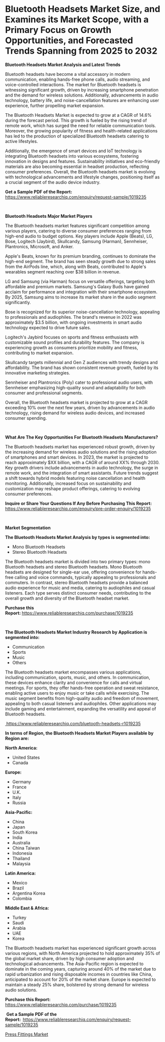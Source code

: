 <p><h1>Bluetooth Headsets Market Size, and Examines its Market Scope, with a Primary Focus on Growth Opportunities, and Forecasted Trends Spanning from 2025 to 2032</h1></p><p><strong>Bluetooth Headsets Market Analysis and Latest Trends</strong></p>
<p><p>Bluetooth headsets have become a vital accessory in modern communication, enabling hands-free phone calls, audio streaming, and voice-controlled interactions. The market for Bluetooth headsets is witnessing significant growth, driven by increasing smartphone penetration and the demand for wireless solutions. Additionally, advancements in audio technology, battery life, and noise-cancellation features are enhancing user experience, further propelling market expansion. </p><p>The Bluetooth Headsets Market is expected to grow at a CAGR of 14.6% during the forecast period. This growth is fueled by the rising trend of remote work, which has surged the need for reliable communication tools. Moreover, the growing popularity of fitness and health-related applications has led to the production of specialized Bluetooth headsets catering to active lifestyles. </p><p>Additionally, the emergence of smart devices and IoT technology is integrating Bluetooth headsets into various ecosystems, fostering innovation in designs and features. Sustainability initiatives and eco-friendly materials are also becoming essential in headset production, reflecting consumer preferences. Overall, the Bluetooth headsets market is evolving with technological advancements and lifestyle changes, positioning itself as a crucial segment of the audio device industry.</p></p>
<p><strong>Get a Sample PDF of the Report:&nbsp;</strong> <a href="https://www.reliableresearchiq.com/enquiry/request-sample/1019235?utm_campaign=2840&utm_medium=2&utm_source=Github&utm_content=ia&utm_term=07032025&utm_id=bluetooth-headsets">https://www.reliableresearchiq.com/enquiry/request-sample/1019235</a></p>
<p>&nbsp;</p>
<p><strong>Bluetooth Headsets Major Market Players</strong></p>
<p><p>The Bluetooth headsets market features significant competition among various players, catering to diverse consumer preferences ranging from high-end audio to budget options. Key players include Apple (Beats), LG, Bose, Logitech (Jaybird), Skullcandy, Samsung (Harman), Sennheiser, Plantronics, Microsoft, and Anker.</p><p>Apple's Beats, known for its premium branding, continues to dominate the high-end segment. The brand has seen steady growth due to strong sales from the AirPods line, which, along with Beats, contributed to Apple's wearables segment reaching over $38 billion in revenue. </p><p>LG and Samsung (via Harman) focus on versatile offerings, targeting both affordable and premium markets. Samsung's Galaxy Buds have gained acclaim for performance and integration with their smartphone ecosystem. By 2025, Samsung aims to increase its market share in the audio segment significantly.</p><p>Bose is recognized for its superior noise-cancellation technology, appealing to professionals and audiophiles. The brand's revenue in 2022 was approximately $3.5 billion, with ongoing investments in smart audio technology expected to drive future sales. </p><p>Logitech's Jaybird focuses on sports and fitness enthusiasts with customizable sound profiles and durability features. The company is experiencing growth as consumers prioritize mobility and fitness, contributing to market expansion. </p><p>Skullcandy targets millennial and Gen Z audiences with trendy designs and affordability. The brand has shown consistent revenue growth, fueled by its innovative marketing strategies. </p><p>Sennheiser and Plantronics (Poly) cater to professional audio users, with Sennheiser emphasizing high-quality sound and adaptability for both consumer and professional segments. </p><p>Overall, the Bluetooth headsets market is projected to grow at a CAGR exceeding 10% over the next few years, driven by advancements in audio technology, rising demand for wireless audio devices, and increased consumer spending.</p></p>
<p>&nbsp;</p>
<p><strong>What Are The Key Opportunities For Bluetooth Headsets Manufacturers?</strong></p>
<p><p>The Bluetooth headsets market has experienced robust growth, driven by the increasing demand for wireless audio solutions and the rising adoption of smartphones and smart devices. In 2023, the market is projected to reach approximately $XX billion, with a CAGR of around XX% through 2030. Key growth drivers include advancements in audio technology, the surge in remote work, and the integration of smart assistants. Future trends suggest a shift towards hybrid models featuring noise cancellation and health monitoring. Additionally, increased focus on sustainability and customization may reshape product offerings, catering to evolving consumer preferences.</p></p>
<p><strong>Inquire or Share Your Questions If Any Before Purchasing This Report:</strong> <a href="https://www.reliableresearchiq.com/enquiry/pre-order-enquiry/1019235?utm_campaign=2840&utm_medium=2&utm_source=Github&utm_content=ia&utm_term=07032025&utm_id=bluetooth-headsets">https://www.reliableresearchiq.com/enquiry/pre-order-enquiry/1019235</a></p>
<p>&nbsp;</p>
<p><strong>Market Segmentation</strong></p>
<p><strong>The Bluetooth Headsets Market Analysis by types is segmented into:</strong></p>
<p><ul><li>Mono Bluetooth Headsets</li><li>Stereo Bluetooth Headsets</li></ul></p>
<p><p>The Bluetooth headsets market is divided into two primary types: mono Bluetooth headsets and stereo Bluetooth headsets. Mono Bluetooth headsets are designed for single-ear use, offering convenience for hands-free calling and voice commands, typically appealing to professionals and commuters. In contrast, stereo Bluetooth headsets provide a balanced audio experience for music and media, catering to audiophiles and casual listeners. Each type serves distinct consumer needs, contributing to the overall growth and diversity of the Bluetooth headset market.</p></p>
<p><strong>Purchase this Report:&nbsp;</strong><a href="https://www.reliableresearchiq.com/purchase/1019235?utm_campaign=2840&utm_medium=2&utm_source=Github&utm_content=ia&utm_term=07032025&utm_id=bluetooth-headsets">https://www.reliableresearchiq.com/purchase/1019235</a></p>
<p>&nbsp;</p>
<p><strong>The Bluetooth Headsets Market Industry Research by Application is segmented into:</strong></p>
<p><ul><li>Communication</li><li>Sports</li><li>Music</li><li>Others</li></ul></p>
<p><p>The Bluetooth headsets market encompasses various applications, including communication, sports, music, and others. In communication, these devices enhance clarity and convenience for calls and virtual meetings. For sports, they offer hands-free operation and sweat resistance, enabling active users to enjoy music or take calls while exercising. The music segment benefits from high-quality audio and freedom of movement, appealing to both casual listeners and audiophiles. Other applications may include gaming and entertainment, expanding the versatility and appeal of Bluetooth headsets.</p></p>
<p><a href="https://www.reliableresearchiq.com/bluetooth-headsets-r1019235?utm_campaign=2840&utm_medium=2&utm_source=Github&utm_content=ia&utm_term=07032025&utm_id=bluetooth-headsets">&nbsp;https://www.reliableresearchiq.com/bluetooth-headsets-r1019235</a></p>
<p><strong>In terms of Region, the Bluetooth Headsets Market Players available by Region are:</strong></p>
<p>
    <p> <strong> North America: </strong>
        <ul>
            <li>United States</li>
            <li>Canada</li>
        </ul>
        </p> 
    <p> <strong> Europe: </strong>
        <ul>
            <li>Germany</li>
            <li>France</li>
            <li>U.K.</li>
            <li>Italy</li>
            <li>Russia</li>
        </ul>
        </p> 
    <p> <strong> Asia-Pacific: </strong>
        <ul>
            <li>China</li>
            <li>Japan</li>
            <li>South Korea</li>
            <li>India</li>
            <li>Australia</li>
            <li>China Taiwan</li>
            <li>Indonesia</li>
            <li>Thailand</li>
            <li>Malaysia</li>
        </ul>
        </p> 
    <p> <strong> Latin America: </strong>
        <ul>
            <li>Mexico</li>
            <li>Brazil</li>
            <li>Argentina Korea</li>
            <li>Colombia</li>
        </ul>
        </p> 
    <p> <strong> Middle East & Africa: </strong>
        <ul>
            <li>Turkey</li>
            <li>Saudi</li>
            <li>Arabia</li>
            <li>UAE</li>
            <li>Korea</li>
        </ul>
    </p>
    </p>
<p><p>The Bluetooth headsets market has experienced significant growth across various regions, with North America projected to hold approximately 35% of the global market share, driven by high consumer adoption and technological advancements. The Asia-Pacific region is expected to dominate in the coming years, capturing around 40% of the market due to rapid urbanization and rising disposable incomes in countries like China, anticipated to account for 20% of the market share. Europe is expected to maintain a steady 25% share, bolstered by strong demand for wireless audio solutions.</p></p>
<p><strong>Purchase this Report: </strong><a href="https://www.reliableresearchiq.com/purchase/1019235?utm_campaign=2840&utm_medium=2&utm_source=Github&utm_content=ia&utm_term=07032025&utm_id=bluetooth-headsets">https://www.reliableresearchiq.com/purchase/1019235</a></p>
<p>&nbsp;<strong>Get a Sample PDF of the Report:&nbsp;&nbsp;</strong><a href="https://www.reliableresearchiq.com/enquiry/request-sample/1019235?utm_campaign=2840&utm_medium=2&utm_source=Github&utm_content=ia&utm_term=07032025&utm_id=bluetooth-headsets">https://www.reliableresearchiq.com/enquiry/request-sample/1019235</a></p>
<p><strong></strong></p>
<p><p><a href="https://github.com/aidelndasse/Market-Research-Report-List-1/blob/main/press-fittings-market.md?utm_campaign=2840&utm_medium=2&utm_source=Github&utm_content=ia&utm_term=07032025&utm_id=bluetooth-headsets">Press Fittings Market</a></p></p>